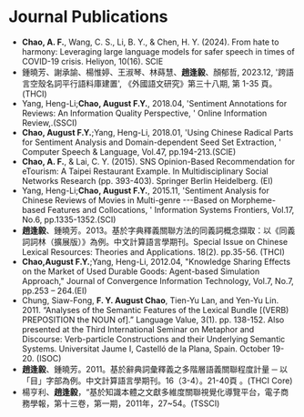 # Journal Publications

- <strong>Chao, A. F.</strong>, Wang, C. S., Li, B. Y., & Chen, H. Y. (2024). From hate to harmony: Leveraging large language models for safer speech in times of COVID-19 crisis. Heliyon, 10(16). SCIE
- 鍾曉芳、謝承諭、楊惟婷、王淑琴、林蒔慧、<strong>趙逢毅</strong>、顏郁哲, 2023.12, '跨語言空殼名詞平行語料庫建置', 《外國語文研究》第三十八期, 第 1-35 頁。(THCI)
- Yang, Heng-Li;<strong>Chao, August F.Y.</strong>, 2018.04, 'Sentiment Annotations for Reviews: An Information Quality Perspective, ' Online Information Review,.(SSCI)
- <strong>Chao, August F.Y.</strong>;Yang, Heng-Li, 2018.01, 'Using Chinese Radical Parts for Sentiment Analysis and Domain-dependent Seed Set Extraction, ' Computer Speech & Language, Vol.47, pp.194-213.(SCIE)
- <strong>Chao, A. F.</strong>, & Lai, C. Y. (2015). SNS Opinion-Based Recommendation for eTourism: A Taipei Restaurant Example. In Multidisciplinary Social Networks Research (pp. 393-403). Springer Berlin Heidelberg. (EI)
- Yang, Heng-Li;<strong>Chao, August F.Y.</strong>, 2015.11, 'Sentiment Analysis for Chinese Reviews of Movies in Multi-genre ---Based on Morpheme-based Features and Collocations, ' Information Systems Frontiers, Vol.17, No.6, pp.1335-1352.(SCI)
- <strong>趙逢毅</strong>、鍾曉芳。2013。基於字典釋義關聯方法的同義詞概念擷取：以《同義詞詞林（擴展版）》為例。中文計算語言學期刊。Special Issue on Chinese Lexical Resources: Theories and Applications. 18(2). pp.35-56. (THCI)
- <strong>Chao,August F.Y.</strong>;Yang, Heng-Li, 2012.04, "Knowledge Sharing Effects on the Market of Used Durable Goods: Agent-based Simulation Approach," Journal of Convergence Information Technology, Vol.7, No.7, pp.253 – 264.(EI)
- Chung, Siaw-Fong, <strong>F. Y. August Chao</strong>, Tien-Yu Lan, and Yen-Yu Lin. 2011. “Analyses of the Semantic Features of the Lexical Bundle [(VERB) PREPOSITION the NOUN of].” Language Value, 3(1). pp. 138-152. Also presented at the Third International Seminar on Metaphor and Discourse: Verb-particle Constructions and their Underlying Semantic Systems. Universitat Jaume I, Castelló de la Plana, Spain. October 19-20. (ISOC)
- <strong>趙逢毅</strong>、鍾曉芳。2011。基於辭典詞彙釋義之多階層語義關聯程度計量 ─ 以「目」字部為例。中文計算語言學期刊。16（3-4）。21-40頁 。(THCI Core)
- 楊亨利、<strong>趙逢毅</strong>，“基於知識本體之文獻多維度關聯視覺化導覽平台，電子商務學報，第十三卷，第一期，2011年，27~54。(TSSCI)
